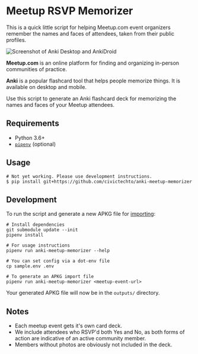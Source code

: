 # Meetup RSVP Memorizer

This is a quick little script for helping Meetup.com event organizers
remember the names and faces of attendees, taken from their public profiles.

![Screenshot of Anki Desktop and AnkiDroid](https://imgur.com/h471IJt.png)

**Meetup.com** is an online platform for finding and organizing
in-person communities of practice.

**Anki** is a popular flashcard tool that helps people memorize things.
It is available on desktop and mobile.

Use this script to generate an Anki flashcard deck for memorizing the
names and faces of your Meetup attendees.

## Requirements

* Python 3.6+
* [`pipenv`](https://pipenv.readthedocs.io/en/latest/#install-pipenv-today) (optional)

## Usage

```
# Not yet working. Please use development instructions.
$ pip install git+https://github.com/civictechto/anki-meetup-memorizer
```

## Development

To run the script and generate a new APKG file for
[importing](https://ankidroid.org/docs/manual.html#importing):

```
# Install dependencies
git submodule update --init
pipenv install

# For usage instructions
pipenv run anki-meetup-memorizer --help

# You can set config via a dot-env file
cp sample.env .env

# To generate an APKG import file
pipenv run anki-meetup-memorizer <meetup-event-url>
```

Your generated APKG file will now be in the `outputs/` directory.

## Notes

* Each meetup event gets it's own card deck.
* We include attendees who RSVP'd both Yes and No, as both forms of
  action are indicative of an active community member.
* Members without photos are obviously not included in the deck.
